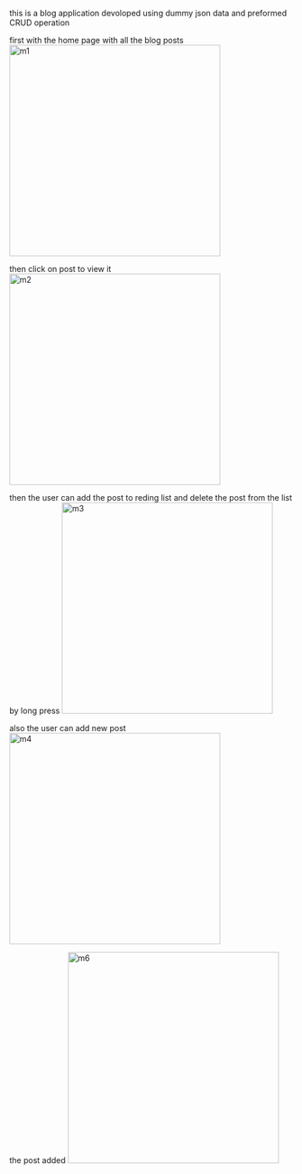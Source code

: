 this is a blog application devoloped using dummy json data and preformed CRUD operation

first with the home page with all the blog posts
<img width="374" alt="m1" src="https://github.com/hsmulhim/HW-2/assets/114561921/3d9d8075-d7a1-4f1e-a732-efd0de50fc19">

then click on post to view it
<img width="374" alt="m2" src="https://github.com/hsmulhim/HW-2/assets/114561921/44fa237d-ebb6-482d-b92e-a144a60c94b5">

then the user can add the post to reding list and delete the post from the list by long press
<img width="374" alt="m3" src="https://github.com/hsmulhim/HW-2/assets/114561921/85dfc5ec-0561-49e1-9b06-d7f40481410d">

also the user can add new post
<img width="374" alt="m4" src="https://github.com/hsmulhim/HW-2/assets/114561921/fa73d691-cda7-4ca2-8094-d554eeca7b74">

the post added
<img width="374" alt="m6" src="https://github.com/hsmulhim/HW-2/assets/114561921/9cafb46a-83aa-44b2-8787-32258e42e723">

